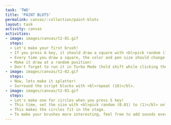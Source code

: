 ```yaml
---
task: 'TWO'
title: 'PAINT BLOTS'
permalink: canvas/:collection/paint-blots
layout: task
activity: canvas
activities:
- image: images/canvas/t2-01.gif
  steps:
  - Let's make your first brush!
  - If you press A key, it should draw a square with <bl>pick random (10) to (100)</bl> for its size.
  - Every time you draw a square, the color and pen size should change.
  - Make it draw at a random position!
  - Don't forget to run it in Turbo Mode (hold shift while clicking the Green Flag)!
- image: images/canvas/t2-02.gif
  steps:
  - Now, lets make it splatter!
  - Surround the script blocks with <bl>repeat (10)</bl>.
- image: images/canvas/t2-03.gif
  steps:
  - Let's make one for circles when you press S key!
  - This time, set the size with <bl>pick random (0.01) to (1)</bl> only.
  - This makes the circles fit in the stage.
  - To make your brushes more interesting, feel free to add sounds every time you press a button.
---
```

